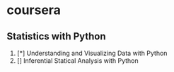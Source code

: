 # coursera
## Statistics with Python
1. [*] Understanding and Visualizing Data with Python
2. [] Inferential Statical Analysis with Python
